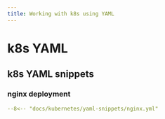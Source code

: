```yaml
---
title: Working with k8s using YAML
---
```


# k8s YAML

## k8s YAML snippets

### nginx deployment
<!-- ```
--8<--
docs/kubernetes/yaml-snippets/nginx.yml
--8<--
``` -->

```yaml title="nginx-deployment.yml"
--8<-- "docs/kubernetes/yaml-snippets/nginx.yml"
```

